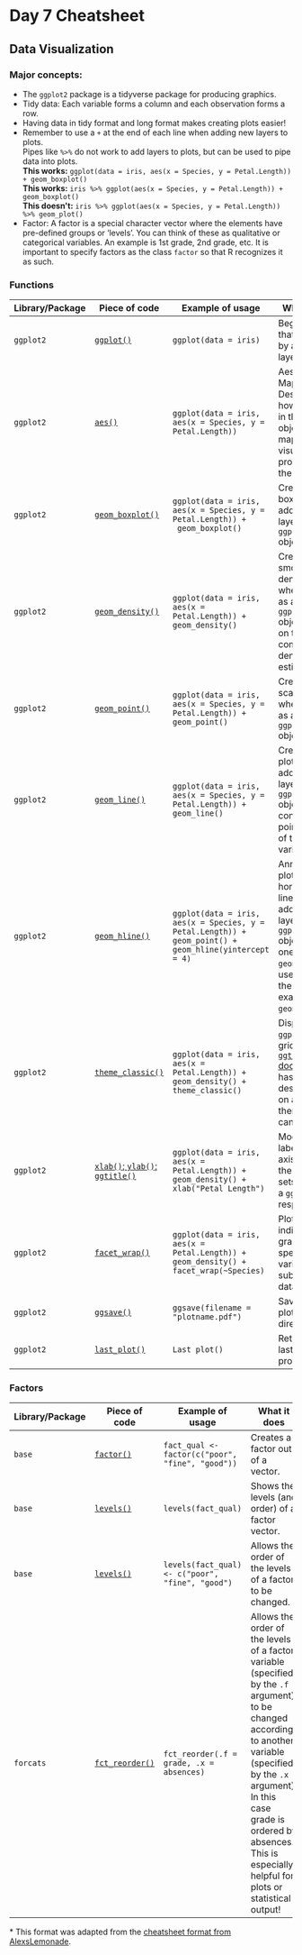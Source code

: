 # Day 7 Cheatsheet

## Data Visualization

### Major concepts:

- The `ggplot2` package is a tidyverse package for producing graphics.
- Tidy data: Each variable forms a column and each observation forms a row.
- Having data in tidy format and long format makes creating plots easier!
- Remember to use a `+` at the end of each line when adding new layers to plots.   
Pipes like `%>%` do not work to add layers to plots, but can be used to pipe data into plots.  
**This works:** `ggplot(data = iris, aes(x = Species, y = Petal.Length)) + geom_boxplot()`  
**This works:** `iris %>% ggplot(aes(x = Species, y = Petal.Length)) + geom_boxplot()`  
**This doesn't:** `iris %>% ggplot(aes(x = Species, y = Petal.Length)) %>% geom_plot()`  
- Factor: A factor is a special character vector where the elements have pre-defined groups or ‘levels’. You can think of these as qualitative or categorical variables. An example is 1st grade, 2nd grade, etc. It is important to specify factors as the class `factor` so that R recognizes it as such.

### Functions
|Library/Package|Piece of code|Example of usage|What it does|
|---------------|-------------|----------------|-------------|
| `ggplot2`| [`ggplot()`](https://www.rdocumentation.org/packages/ggplot2/versions/3.3.0/topics/ggplot) | `ggplot(data = iris)`| Begins a plot that is finished by adding layers.  |
| `ggplot2`| [`aes()`](https://www.rdocumentation.org/packages/ggplot2/versions/3.3.0/topics/aes) |  `ggplot(data = iris, aes(x = Species, y = Petal.Length))`   | Aesthetic Mappings - Designates how variables in the data object will be mapped to the visual properties of the ggplot.|
| `ggplot2`| [`geom_boxplot()`](https://www.rdocumentation.org/packages/ggplot2/versions/3.3.0/topics/geom_boxplot) | `ggplot(data = iris, aes(x = Species, y = Petal.Length)) +` <br> ` geom_boxplot()`| Creates a boxplot when added as a layer to a `ggplot()` object.   |
| `ggplot2`| [`geom_density()`](https://www.rdocumentation.org/packages/ggplot2/versions/3.3.0/topics/geom_density) | `ggplot(data = iris, aes(x = Petal.Length)) +` <br> `geom_density()`| Creates a smoothed density plot when added as a layer to a `ggplot()` object based on the computed density estimate.   |
| `ggplot2`| [`geom_point()`](https://www.rdocumentation.org/packages/ggplot2/versions/3.3.0/topics/geom_point) | `ggplot(data = iris, aes(x = Species, y = Petal.Length)) + `<br> `geom_point()`| Creates a scatterplot when added as a layer to a `ggplot()` object.   |
| `ggplot2`| [`geom_line()`](https://www.rdocumentation.org/packages/ggplot2/versions/3.3.0/topics/geom_path) | `ggplot(data = iris, aes(x = Species, y = Petal.Length)) + `<br> `geom_line()`| Creates a line plot when added as a layer to a `ggplot()` object by connecting the points in order of the x axis variable.   |
| `ggplot2`| [`geom_hline()`](https://www.rdocumentation.org/packages/ggplot2/versions/0.9.0/topics/geom_hline) | `ggplot(data = iris, aes(x = Species, y = Petal.Length)) +` <br> `geom_point() +` <br> `geom_hline(yintercept = 4)`    | Annotates a plot with horizontal lines when added as a layer to a `ggplot()` object with one of the `geom` functions used to draw the plot, for example, `geom_point()`.  |
| `ggplot2`| [`theme_classic()`](https://www.rdocumentation.org/packages/ggplot2/versions/3.3.0/topics/ggtheme)| `ggplot(data = iris, aes(x = Petal.Length)) +` <br> `geom_density() +` <br> `theme_classic()`  | Displays `ggplot` without gridlines. The [`ggtheme` documentation](https://www.rdocumentation.org/packages/ggplot2/versions/3.3.0/topics/ggtheme) has descriptions on additional themes that can be used.|
| `ggplot2`| [`xlab()`; `ylab()`; `ggtitle()`](https://www.rdocumentation.org/packages/ggplot2/versions/3.3.0/topics/labs)  | `ggplot(data = iris, aes(x = Petal.Length)) +` <br> `geom_density() +` <br> `xlab("Petal Length")`| Modifies the labels on the x axis and on the y axis, and sets the title of a `ggplot`, respectively.  |
| `ggplot2`   | [`facet_wrap()`](https://www.rdocumentation.org/packages/ggplot2/versions/3.3.0/topics/facet_wrap)   | `ggplot(data = iris, aes(x = Petal.Length)) +`<br> `geom_density() +`<br> `facet_wrap(~Species)`| Plots individual graphs using specified variables to subset the data.  |
| `ggplot2`| [`ggsave()`](https://www.rdocumentation.org/packages/ggplot2/versions/3.3.0/topics/ggsave)  | `ggsave(filename = "plotname.pdf")` | Saves the last plot in working directory.|
| `ggplot2`| [`last_plot()`](https://www.rdocumentation.org/packages/ggplot2/versions/3.3.0/topics/last_plot)| `Last plot()` | Returns the last plot produced.     |  

### Factors
|Library/Package|Piece of code|Example of usage|What it does|
|---------------|-------------|----------------|-------------|
| `base`| [`factor()`](https://www.rdocumentation.org/packages/base/versions/3.6.2/topics/factor) | `fact_qual <-factor(c("poor", "fine", "good"))`| Creates a factor out of a vector.  |
| `base`| [`levels()`](https://www.rdocumentation.org/packages/base/versions/3.6.2/topics/levels) | `levels(fact_qual)`| Shows the levels (and order) of a factor vector. |
| `base`| [`levels()`](https://www.rdocumentation.org/packages/base/versions/3.6.2/topics/levels) | `levels(fact_qual) <- c("poor", "fine", "good")`| Allows the order of the levels of a factor to be changed. |
| `forcats` | [`fct_reorder()`](https://forcats.tidyverse.org/reference/fct_reorder.html) | `fct_reorder(.f = grade, .x = absences)`| Allows the order of the levels of a factor variable (specified by the `.f` argument) to be changed according to another variable (specified by the `.x` argument). In this case grade is ordered by absences. This is especially helpful for plots or statistical output! |

\* This format was adapted from the [cheatsheet format from AlexsLemonade](https://github.com/AlexsLemonade/training-modules/tree/master/module-cheatsheets).
